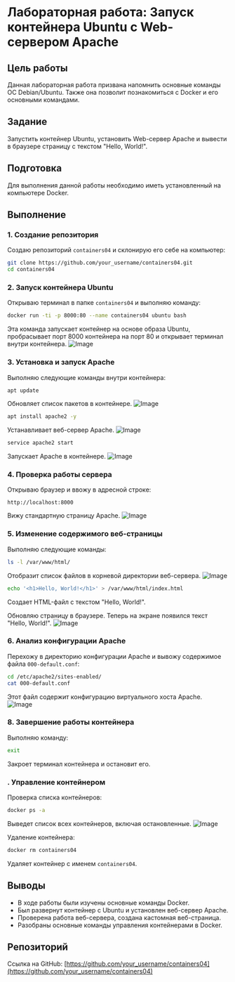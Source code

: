# Лабораторная работа: Запуск контейнера Ubuntu с Web-сервером Apache

## Цель работы
Данная лабораторная работа призвана напомнить основные команды ОС Debian/Ubuntu. Также она позволит познакомиться с Docker и его основными командами.

## Задание
Запустить контейнер Ubuntu, установить Web-сервер Apache и вывести в браузере страницу с текстом "Hello, World!".

## Подготовка
Для выполнения данной работы необходимо иметь установленный на компьютере Docker.

## Выполнение

### 1. Создание репозитория
Создаю репозиторий `containers04` и склонирую его себе на компьютер:
```sh
git clone https://github.com/your_username/containers04.git
cd containers04
```

### 2. Запуск контейнера Ubuntu
Открываю терминал в папке `containers04` и выполняю команду:
```sh
docker run -ti -p 8000:80 --name containers04 ubuntu bash
```
Эта команда запускает контейнер на основе образа Ubuntu, пробрасывает порт 8000 контейнера на порт 80 и открывает терминал внутри контейнера.
![Image](https://github.com/user-attachments/assets/d24e7652-5938-4cf7-842a-9d445d062d48)


### 3. Установка и запуск Apache
Выполняю следующие команды внутри контейнера:
```sh
apt update
```
Обновляет список пакетов в контейнере.
![Image](https://github.com/user-attachments/assets/46b9fc28-4b7e-43ee-9777-bc123b5bc0db)
```sh
apt install apache2 -y
```
Устанавливает веб-сервер Apache.
![Image](https://github.com/user-attachments/assets/3ce91172-5ee2-4384-8b4b-c1523469b228)
```sh
service apache2 start
```
Запускает Apache в контейнере.
![Image](https://github.com/user-attachments/assets/911d237b-4ef6-4435-8c14-f6d35ef7207e)

### 4. Проверка работы сервера
Открываю браузер и ввожу в адресной строке:
```
http://localhost:8000
```
Вижу стандартную страницу Apache.
![Image](https://github.com/user-attachments/assets/7a941de5-dad7-46c1-9c5a-2ba50f8eee63)

### 5. Изменение содержимого веб-страницы
Выполняю следующие команды:
```sh
ls -l /var/www/html/
```
Отобразит список файлов в корневой директории веб-сервера.
![Image](https://github.com/user-attachments/assets/7d3be885-42a6-4130-a085-4533e39a264b)
```sh
echo '<h1>Hello, World!</h1>' > /var/www/html/index.html
```
Создает HTML-файл с текстом "Hello, World!".

Обновляю страницу в браузере. Теперь на экране появился текст "Hello, World!".
![Image](https://github.com/user-attachments/assets/6de9b7c9-4d7a-469b-a050-c4d877f71430)

### 6. Анализ конфигурации Apache
Перехожу в директорию конфигурации Apache и вывожу содержимое файла `000-default.conf`:
```sh
cd /etc/apache2/sites-enabled/
cat 000-default.conf
```
Этот файл содержит конфигурацию виртуального хоста Apache.
![Image](https://github.com/user-attachments/assets/df34a200-7729-4b39-9944-e906ec47bea7)

### 8. Завершение работы контейнера
Выполняю команду:
```sh
exit
```
Закроет терминал контейнера и остановит его.

### . Управление контейнером
Проверка списка контейнеров:
```sh
docker ps -a
```
Выведет список всех контейнеров, включая остановленные.
![Image](https://github.com/user-attachments/assets/35303fa0-9083-402b-a12b-b9cfb86d9f5b)

Удаление контейнера:
```sh
docker rm containers04
```
Удаляет контейнер с именем `containers04`.

## Выводы
- В ходе работы были изучены основные команды Docker.
- Был развернут контейнер с Ubuntu и установлен веб-сервер Apache.
- Проверена работа веб-сервера, создана кастомная веб-страница.
- Разобраны основные команды управления контейнерами в Docker.

## Репозиторий
Ссылка на GitHub: [https://github.com/your_username/containers04](https://github.com/your_username/containers04)

